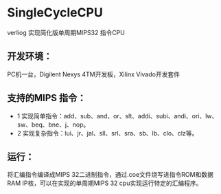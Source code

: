 # SingleCycleCPU
verliog 实现简化版单周期MIPS32 指令CPU

## 开发环境：
PC机一台，Digilent Nexys 4TM开发板，Xilinx Vivado开发套件

## 支持的MIPS 指令：

- 1 实现简单指令：add、sub、and、or、slt、addi、subi、andi、ori、lw、sw、beq、bne、j、nop。
- 2 实现复杂指令：lui、jr、jal、sll、srl、sra、sb、lb、clo、clz等。

## 运行：
将汇编指令编译成MIPS 32二进制指令，通过.coe文件烧写进指令ROM和数据RAM IP核，可以在实现的单周期MIPS 32 cpu实现运行特定的汇编程序。
